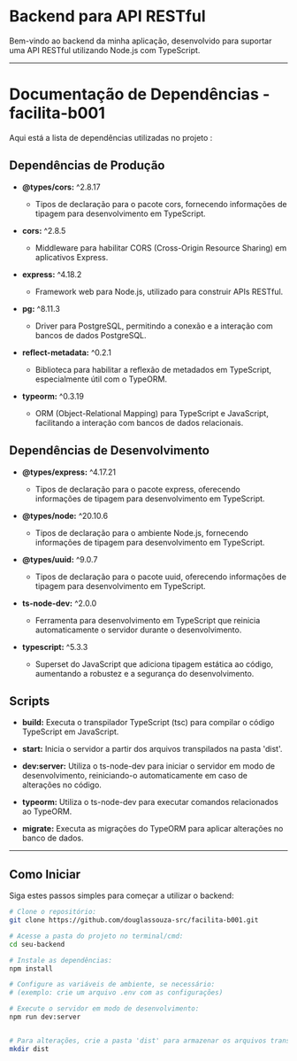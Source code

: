 # Backend para API RESTful

Bem-vindo ao backend da minha aplicação, desenvolvido para suportar uma API RESTful utilizando Node.js com TypeScript. 

---------------------------

# Documentação de Dependências - facilita-b001

Aqui está a lista de dependências utilizadas no projeto :

## Dependências de Produção

- **@types/cors:** ^2.8.17
  - Tipos de declaração para o pacote cors, fornecendo informações de tipagem para desenvolvimento em TypeScript.

- **cors:** ^2.8.5
  - Middleware para habilitar CORS (Cross-Origin Resource Sharing) em aplicativos Express.

- **express:** ^4.18.2
  - Framework web para Node.js, utilizado para construir APIs RESTful.

- **pg:** ^8.11.3
  - Driver para PostgreSQL, permitindo a conexão e a interação com bancos de dados PostgreSQL.

- **reflect-metadata:** ^0.2.1
  - Biblioteca para habilitar a reflexão de metadados em TypeScript, especialmente útil com o TypeORM.

- **typeorm:** ^0.3.19
  - ORM (Object-Relational Mapping) para TypeScript e JavaScript, facilitando a interação com bancos de dados relacionais.

## Dependências de Desenvolvimento

- **@types/express:** ^4.17.21
  - Tipos de declaração para o pacote express, oferecendo informações de tipagem para desenvolvimento em TypeScript.

- **@types/node:** ^20.10.6
  - Tipos de declaração para o ambiente Node.js, fornecendo informações de tipagem para desenvolvimento em TypeScript.

- **@types/uuid:** ^9.0.7
  - Tipos de declaração para o pacote uuid, oferecendo informações de tipagem para desenvolvimento em TypeScript.

- **ts-node-dev:** ^2.0.0
  - Ferramenta para desenvolvimento em TypeScript que reinicia automaticamente o servidor durante o desenvolvimento.

- **typescript:** ^5.3.3
  - Superset do JavaScript que adiciona tipagem estática ao código, aumentando a robustez e a segurança do desenvolvimento.

## Scripts

- **build:** Executa o transpilador TypeScript (tsc) para compilar o código TypeScript em JavaScript.

- **start:** Inicia o servidor a partir dos arquivos transpilados na pasta 'dist'.

- **dev:server:** Utiliza o ts-node-dev para iniciar o servidor em modo de desenvolvimento, reiniciando-o automaticamente em caso de alterações no código.

- **typeorm:** Utiliza o ts-node-dev para executar comandos relacionados ao TypeORM.

- **migrate:** Executa as migrações do TypeORM para aplicar alterações no banco de dados.

---------------------------

## Como Iniciar

Siga estes passos simples para começar a utilizar o backend:

```bash
# Clone o repositório:
git clone https://github.com/douglassouza-src/facilita-b001.git

# Acesse a pasta do projeto no terminal/cmd:
cd seu-backend

# Instale as dependências:
npm install

# Configure as variáveis de ambiente, se necessário:
# (exemplo: crie um arquivo .env com as configurações)

# Execute o servidor em modo de desenvolvimento:
npm run dev:server


# Para alterações, crie a pasta 'dist' para armazenar os arquivos transpilados:
mkdir dist
